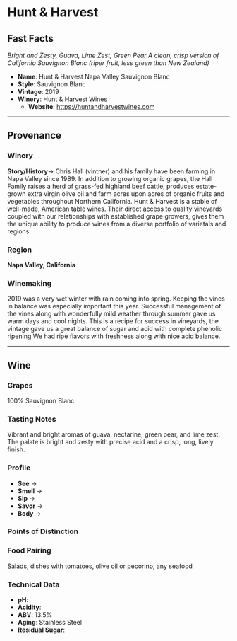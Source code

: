 # Hunt & Harvest
## Fast Facts
*Bright and Zesty, Guava, Lime Zest, Green Pear*
*A clean, crisp version of California Sauvignon Blanc (riper fruit, less green than New Zealand)*
 - **Name**: Hunt & Harvest Napa Valley Sauvignon Blanc
 - **Style**: Sauvignon Blanc
 - **Vintage**: 2019
 - **Winery**: Hunt & Harvest Wines
     - **Website**: https://huntandharvestwines.com
- - - -

## Provenance
### Winery
**Story/History**→ Chris Hall (vintner) and his family have been farming in Napa Valley since 1989. In addition to growing organic grapes, the Hall Family raises a herd of grass-fed highland beef cattle, produces estate-grown extra virgin olive oil and farm acres upon acres of organic fruits and vegetables throughout Northern California. Hunt & Harvest is a stable of well-made, American table wines. Their direct access to quality vineyards coupled with our relationships with established grape growers, gives them the unique ability to produce wines from a diverse portfolio of varietals and regions.

### Region
**Napa Valley, California**

### Winemaking 
2019 was a very wet winter with rain coming into spring. Keeping the vines in balance was especially important this year. Successful management of the vines along with wonderfully mild weather through summer gave us warm days and cool nights. This is a recipe for success in vineyards, the vintage gave us a great balance of sugar and acid with complete phenolic ripening We had ripe flavors with freshness along with nice acid balance.
- - - -

## Wine
### Grapes
100% Sauvignon Blanc

### Tasting Notes
Vibrant and bright aromas of guava, nectarine, green pear, and lime zest. The palate is bright and zesty with precise acid and a crisp, long, lively finish.

### Profile
 - **See** →  
 - **Smell** → 
 - **Sip** → 
 - **Savor** → 
 - **Body** → 

### Points of Distinction

### Food Pairing
Salads, dishes with tomatoes, olive oil or pecorino, any seafood

### Technical Data
 - **pH**: 
 - **Acidity**: 
 - **ABV**:  13.5%
 - **Aging**:  Stainless Steel
 - **Residual Sugar**: 
